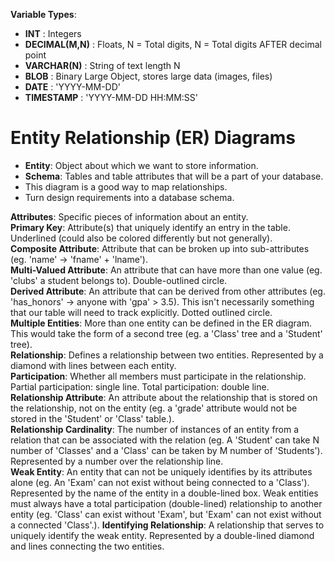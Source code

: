 **Variable Types**:<br>
- **INT** : Integers
- **DECIMAL(M,N)** : Floats, N = Total digits, N = Total digits AFTER decimal point
- **VARCHAR(N)** : String of text length N
- **BLOB** : Binary Large Object, stores large data (images, files)
- **DATE** : 'YYYY-MM-DD'
- **TIMESTAMP** : 'YYYY-MM-DD HH:MM:SS'

# Entity Relationship (ER) Diagrams
- **Entity**: Object about which we want to store information.
- **Schema**: Tables and table attributes that will be a part of your database.
- This diagram is a good way to map relationships.
- Turn design requirements into a database schema.

**Attributes**: Specific pieces of information about an entity.<br>
**Primary Key**: Attribute(s) that uniquely identify an entry in the table. Underlined (could also be colored differently but not generally).<br>
**Composite Attribute**: Attribute that can be broken up into sub-attributes (eg. 'name' -> 'fname' + 'lname').<br>
**Multi-Valued Attribute**: An attribute that can have more than one value (eg. 'clubs' a student belongs to). Double-outlined circle.<br>
**Derived Attribute**: An attribute that can be derived from other attributes (eg. 'has_honors' -> anyone with 'gpa' > 3.5). This isn't necessarily something that our table will need to track explicitly. Dotted outlined circle.<br>
**Multiple Entities**: More than one entity can be defined in the ER diagram. This would take the form of a second tree (eg. a 'Class' tree and a 'Student' tree).<br>
**Relationship**: Defines a relationship between two entities. Represented by a diamond with lines between each entity.<br>
**Participation**: Whether all members must participate in the relationship. Partial participation: single line. Total participation: double line.<br>
**Relationship Attribute**: An attribute about the relationship that is stored on the relationship, not on the entity (eg. a 'grade' attribute would not be stored in the 'Student' or 'Class' table.).<br>
**Relationship Cardinality**: The number of instances of an entity from a relation that can be associated with the relation (eg. A 'Student' can take N number of 'Classes' and a 'Class' can be taken by M number of 'Students'). Represented by a number over the relationship line.<br>
**Weak Entity**: An entity that can not be uniquely identifies by its attributes alone (eg. An 'Exam' can not exist without being connected to a 'Class'). Represented by the name of the entity in a double-lined box. Weak entities must always have a total participation (double-lined) relationship to another entity (eg. 'Class' can exist without 'Exam', but 'Exam' can not exist without a connected 'Class'.).
**Identifying Relationship**: A relationship that serves to uniquely identify the weak entity. Represented by a double-lined diamond and lines connecting the two entities.


